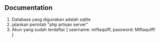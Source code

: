 ## Documentation

1. Database yang digunakan adalah sqlite
2. jalankan perintah "php artisan server"
3. Akun yang sudah terdaftar
   [
   username: miftaqulff,
   password: Miftaqulff!
   ]
